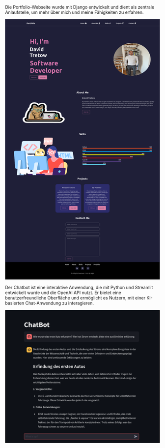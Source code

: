 Die Portfolio-Webseite wurde mit Django entwickelt und dient als zentrale Anlaufstelle, um mehr über mich und meine Fähigkeiten zu erfahren. 

![Vorschau](images/Website.png)





Der Chatbot ist eine interaktive Anwendung, die mit Python und Streamlit entwickelt wurde und die OpenAI API nutzt.
Er bietet eine benutzerfreundliche Oberfläche und ermöglicht es Nutzern, mit einer KI-basierten Chat-Anwendung zu interagieren.

![Vorschau](images/chatbot.png)
